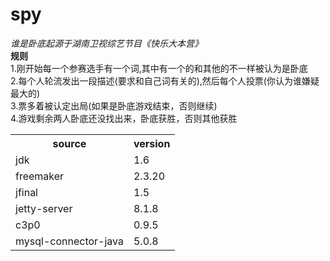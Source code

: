 spy
===
<i>谁是卧底起源于湖南卫视综艺节目《快乐大本营》</i><br/>
<b>规则</b><br/>
1.刚开始每一个参赛选手有一个词,其中有一个的和其他的不一样被认为是卧底<br/>
2.每个人轮流发出一段描述(要求和自己词有关的),然后每个人投票(你认为谁嫌疑最大的)<br/>
3.票多着被认定出局(如果是卧底游戏结束，否则继续)<br/>
4.游戏剩余两人卧底还没找出来，卧底获胜，否则其他获胜<br/>

<table>
<tr>
<th>source</th>
<th>version</th>
</tr>
<tr>
<td>jdk</td>
<td>1.6</td>
</tr>
<tr>
<td>freemaker</td>
<td>2.3.20</td>
</tr>
<tr>
<td>jfinal</td>
<td>1.5</td>
</tr>
<tr>
<td>jetty-server</td>
<td>8.1.8</td>
</tr>
<tr>
<td>c3p0</td>
<td>0.9.5</td>
</tr>
<tr>
<td>mysql-connector-java</td>
<td>5.0.8</td>
</tr>
</table>
